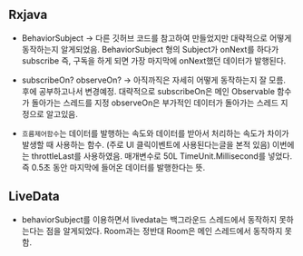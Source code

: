 ## Rxjava

- BehaviorSubject -> 다른 깃허브 코드를 참고하여 만들었지만 대략적으로 어떻게 동작하는지 알게되었음. BehaviorSubject<T> 형의 Subject가 onNext를 하다가 subscribe 즉, 구독을 하게 되면 가장 마지막에 onNext했던 데이터가 발행된다.


- subscribeOn? observeOn? -> 아직까직은 자세히 어떻게 동작하는지 잘 모름. 후에 공부하고나서 변경예정. 대략적으로 subscribeOn은 메인 Observable 함수가 돌아가는 스레드를 지정 observeOn은 부가적인 데이터가 돌아가는 스레드 지정으로 알고있음.

- `흐름제어함수`는 데이터를 발행하는 속도와 데이터를 받아서 처리하는 속도가 차이가 발생할 때 사용하는 함수. (주로 UI 클릭이벤트에 사용된다는글을 본적 있음) 이번에는 throttleLast를 사용하였음. 매개변수로 50L TimeUnit.Millisecond를 넣었다. 즉 0.5초 동안 마지막에 들어온 데이터를 발행한다는 뜻.

## LiveData

- behaviorSubject를 이용하면서 livedata는 백그라운드 스레드에서 동작하지 못하는다는 점을 알게되었다. Room과는 정반대 Room은 메인 스레드에서 동작하지 못함.

